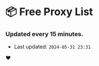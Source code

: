 # :package: Free Proxy List
### Updated every 15 minutes.

- Last updated: `2024-05-31 23:31`

:heart:
